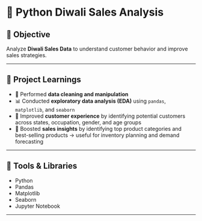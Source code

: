 # 🎇 Python Diwali Sales Analysis  

## 🔹 Objective  
Analyze **Diwali Sales Data** to understand customer behavior and improve sales strategies.  

---

## 🔹 Project Learnings  
- 🧹 Performed **data cleaning and manipulation**  
- 📊 Conducted **exploratory data analysis (EDA)** using `pandas`, `matplotlib`, and `seaborn`  
- 👥 Improved **customer experience** by identifying potential customers across states, occupation, gender, and age groups  
- 🛒 Boosted **sales insights** by identifying top product categories and best-selling products → useful for inventory planning and demand forecasting  

---

## 🔹 Tools & Libraries  
- Python 
- Pandas  
- Matplotlib  
- Seaborn  
- Jupyter Notebook  

---
